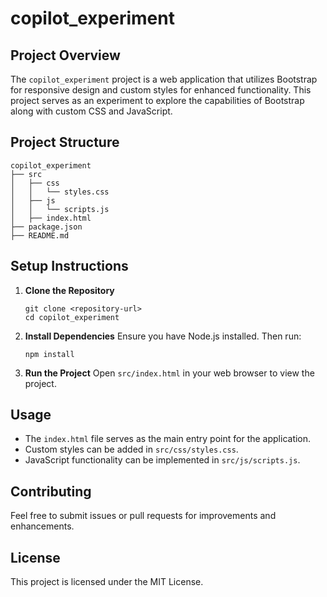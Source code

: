 # copilot_experiment

## Project Overview
The `copilot_experiment` project is a web application that utilizes Bootstrap for responsive design and custom styles for enhanced functionality. This project serves as an experiment to explore the capabilities of Bootstrap along with custom CSS and JavaScript.

## Project Structure
```
copilot_experiment
├── src
│   ├── css
│   │   └── styles.css
│   ├── js
│   │   └── scripts.js
│   ├── index.html
├── package.json
├── README.md
```

## Setup Instructions
1. **Clone the Repository**
   ```
   git clone <repository-url>
   cd copilot_experiment
   ```

2. **Install Dependencies**
   Ensure you have Node.js installed. Then run:
   ```
   npm install
   ```

3. **Run the Project**
   Open `src/index.html` in your web browser to view the project.

## Usage
- The `index.html` file serves as the main entry point for the application.
- Custom styles can be added in `src/css/styles.css`.
- JavaScript functionality can be implemented in `src/js/scripts.js`.

## Contributing
Feel free to submit issues or pull requests for improvements and enhancements.

## License
This project is licensed under the MIT License.